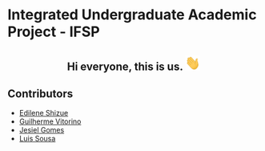 # Integrated Undergraduate Academic Project - IFSP

<div>
  <h2 align="center">Hi everyone, this is us.
    <img src="https://raw.githubusercontent.com/ABSphreak/ABSphreak/master/gifs/Hi.gif" width="30px" height="30px">
  </h2>


## Contributors

-   [Edilene Shizue](https://github.com/ShizueOnizuka) 
-   [Guilherme Vitorino](https://github.com/vitorinoguilherme) 
-   [Jesiel Gomes](https://github.com/JesielGomes) 
-   [Luis Sousa](http://github.com/IncognitaDev)
